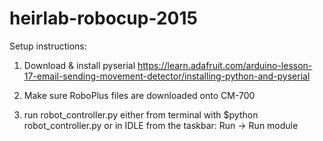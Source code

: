 # heirlab-robocup-2015

Setup instructions:

1. Download & install pyserial
https://learn.adafruit.com/arduino-lesson-17-email-sending-movement-detector/installing-python-and-pyserial

2. Make sure RoboPlus files are downloaded onto CM-700

3. run robot_controller.py
	either from terminal with $python robot_controller.py
	or in IDLE from the taskbar: Run -> Run module